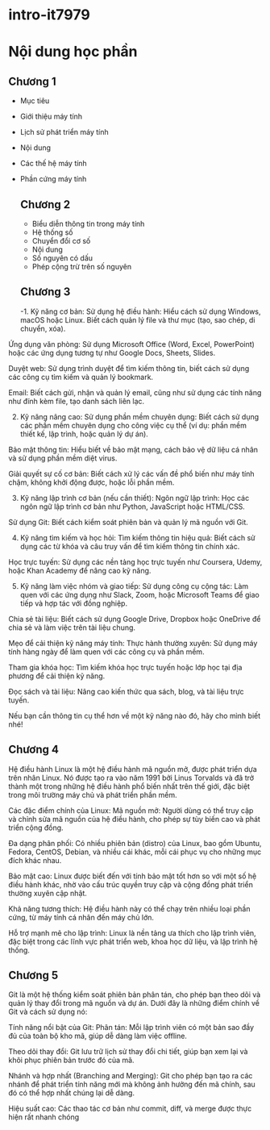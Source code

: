 # intro-it7979
# Nội dung học phần 
## Chương 1
- Mục tiêu
- Giới thiệu máy tính
- Lịch sử phát triển máy tính
- Nội dung
- Các thế hệ máy tính
- Phần cứng máy tính

  ## Chương 2
  - Biểu diễn thông tin trong máy tính
  - Hệ thống số
  - Chuyển đổi cơ số
  - Nội dung
  - Số  nguyên có dấu
  - Phép cộng trừ trên số nguyên
 
  ## Chương 3
  -1. Kỹ năng cơ bản:
Sử dụng hệ điều hành: Hiểu cách sử dụng Windows, macOS hoặc Linux. Biết cách quản lý file và thư mục (tạo, sao chép, di chuyển, xóa).

Ứng dụng văn phòng: Sử dụng Microsoft Office (Word, Excel, PowerPoint) hoặc các ứng dụng tương tự như Google Docs, Sheets, Slides.

Duyệt web: Sử dụng trình duyệt để tìm kiếm thông tin, biết cách sử dụng các công cụ tìm kiếm và quản lý bookmark.

Email: Biết cách gửi, nhận và quản lý email, cũng như sử dụng các tính năng như đính kèm file, tạo danh sách liên lạc.

2. Kỹ năng nâng cao:
Sử dụng phần mềm chuyên dụng: Biết cách sử dụng các phần mềm chuyên dụng cho công việc cụ thể (ví dụ: phần mềm thiết kế, lập trình, hoặc quản lý dự án).

Bảo mật thông tin: Hiểu biết về bảo mật mạng, cách bảo vệ dữ liệu cá nhân và sử dụng phần mềm diệt virus.

Giải quyết sự cố cơ bản: Biết cách xử lý các vấn đề phổ biến như máy tính chậm, không khởi động được, hoặc lỗi phần mềm.

3. Kỹ năng lập trình cơ bản (nếu cần thiết):
Ngôn ngữ lập trình: Học các ngôn ngữ lập trình cơ bản như Python, JavaScript hoặc HTML/CSS.

Sử dụng Git: Biết cách kiểm soát phiên bản và quản lý mã nguồn với Git.

4. Kỹ năng tìm kiếm và học hỏi:
Tìm kiếm thông tin hiệu quả: Biết cách sử dụng các từ khóa và câu truy vấn để tìm kiếm thông tin chính xác.

Học trực tuyến: Sử dụng các nền tảng học trực tuyến như Coursera, Udemy, hoặc Khan Academy để nâng cao kỹ năng.

5. Kỹ năng làm việc nhóm và giao tiếp:
Sử dụng công cụ cộng tác: Làm quen với các ứng dụng như Slack, Zoom, hoặc Microsoft Teams để giao tiếp và hợp tác với đồng nghiệp.

Chia sẻ tài liệu: Biết cách sử dụng Google Drive, Dropbox hoặc OneDrive để chia sẻ và làm việc trên tài liệu chung.

Mẹo để cải thiện kỹ năng máy tính:
Thực hành thường xuyên: Sử dụng máy tính hàng ngày để làm quen với các công cụ và phần mềm.

Tham gia khóa học: Tìm kiếm khóa học trực tuyến hoặc lớp học tại địa phương để cải thiện kỹ năng.

Đọc sách và tài liệu: Nâng cao kiến thức qua sách, blog, và tài liệu trực tuyến.

Nếu bạn cần thông tin cụ thể hơn về một kỹ năng nào đó, hãy cho mình biết nhé!



  ## Chương 4
  Hệ điều hành Linux là một hệ điều hành mã nguồn mở, được phát triển dựa trên nhân Linux. Nó được tạo ra vào năm 1991 bởi Linus Torvalds và đã trở thành một trong những hệ điều hành phổ biến nhất trên thế giới, đặc biệt trong môi trường máy chủ và phát triển phần mềm.

Các đặc điểm chính của Linux:
Mã nguồn mở: Người dùng có thể truy cập và chỉnh sửa mã nguồn của hệ điều hành, cho phép sự tùy biến cao và phát triển cộng đồng.

Đa dạng phân phối: Có nhiều phiên bản (distro) của Linux, bao gồm Ubuntu, Fedora, CentOS, Debian, và nhiều cái khác, mỗi cái phục vụ cho những mục đích khác nhau.

Bảo mật cao: Linux được biết đến với tính bảo mật tốt hơn so với một số hệ điều hành khác, nhờ vào cấu trúc quyền truy cập và cộng đồng phát triển thường xuyên cập nhật.

Khả năng tương thích: Hệ điều hành này có thể chạy trên nhiều loại phần cứng, từ máy tính cá nhân đến máy chủ lớn.

Hỗ trợ mạnh mẽ cho lập trình: Linux là nền tảng ưa thích cho lập trình viên, đặc biệt trong các lĩnh vực phát triển web, khoa học dữ liệu, và lập trình hệ thống.

## Chương 5
Git là một hệ thống kiểm soát phiên bản phân tán, cho phép bạn theo dõi và quản lý thay đổi trong mã nguồn và dự án. Dưới đây là những điểm chính về Git và cách sử dụng nó:

Tính năng nổi bật của Git:
Phân tán: Mỗi lập trình viên có một bản sao đầy đủ của toàn bộ kho mã, giúp dễ dàng làm việc offline.

Theo dõi thay đổi: Git lưu trữ lịch sử thay đổi chi tiết, giúp bạn xem lại và khôi phục phiên bản trước đó của mã.

Nhánh và hợp nhất (Branching and Merging): Git cho phép bạn tạo ra các nhánh để phát triển tính năng mới mà không ảnh hưởng đến mã chính, sau đó có thể hợp nhất chúng lại dễ dàng.

Hiệu suất cao: Các thao tác cơ bản như commit, diff, và merge được thực hiện rất nhanh chóng
